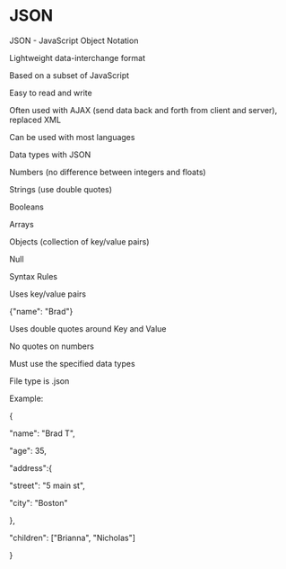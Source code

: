 # JSON

JSON - JavaScript Object Notation

Lightweight data-interchange format

Based on a subset of JavaScript

Easy to read and write

Often used with AJAX (send data back and forth from client and server), replaced XML

Can be used with most languages



Data types with JSON

Numbers (no difference between integers and floats)

Strings (use double quotes)

Booleans

Arrays

Objects (collection of key/value pairs)

Null



Syntax Rules

Uses key/value pairs

{"name": "Brad"}

Uses double quotes around Key and Value

No quotes on numbers

Must use the specified data types

File type is .json



Example:

{

"name": "Brad T",

"age": 35,

"address":{

"street": "5 main st",

"city": "Boston"

},

"children": ["Brianna", "Nicholas"]

}
